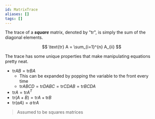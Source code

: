 ```yaml
---
id: MatrixTrace
aliases: []
tags: []
---
```


The trace of a ***square*** matrix, denoted by "tr", is simply the sum of the diagonal elements. 

$$
  \text{tr} A = \sum_{i=1}^{n} A_{ii}
$$

The trace has some unique properties that make manipulating equations pretty neat. 
- $\text{tr} A B = \text{tr} B A$
  - This can be expanded by popping the variable to the front every time
  - $\text{tr}ABCD = \text{tr}DABC = \text{tr}CDAB = \text{tr}BCDA$
- $\text{tr} A = \text{tr} A^T$
- $\text{tr}(A + B) = \text{tr} A + \text{tr} B$
- $\text{tr} (aA) = a \, \text{tr} A$
> Assumed to be squares matrices 


